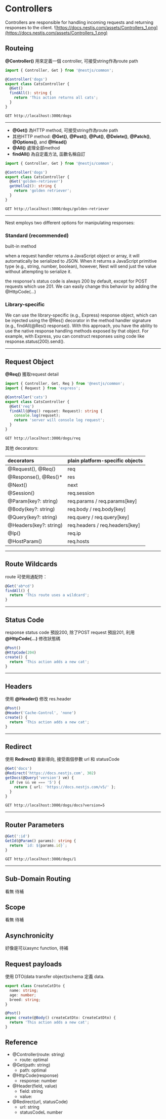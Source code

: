 # Controllers

Controllers are responsible for handling incoming requests and returning responses to the client.
![https://docs.nestjs.com/assets/Controllers_1.png](https://docs.nestjs.com/assets/Controllers_1.png)

## Routeing

**@Controller()** 用來定義一個 controller, 可接受string作為route path

```ts title="dogs.controller.ts"
import { Controller, Get } from '@nestjs/common';

@Controller('dogs')
export class CatsController {
  @Get()
  findAll(): string {
    return 'This action returns all cats';
  }
}
```

`GET http://localhost:3000/dogs`

---

- **@Get()** 為HTTP method, 可接受string作為route path
- 其他HTTP method: **@Get()**, **@Post()**, **@Put()**, **@Delete()**, **@Patch()**, **@Options()**, and **@Head()**
- **@All()** 處理全部method
- **findAll()** 為自定義方法, 函數名稱自訂

```ts title="dogs.controller.ts"
import { Controller, Get } from '@nestjs/common';

@Controller('dogs')
export class CatsController {
  @Get('golden-retriever')
  getHello2(): string {
    return 'golden retriever';
  }
}
```

`GET http://localhost:3000/dogs/golden-retriever`

---
Nest employs two different options for manipulating responses:

### Standard (recommended)

built-in method

when a request handler returns a JavaScript object or array, it will automatically be serialized to JSON. When it returns a JavaScript primitive type (e.g., string, number, boolean), however, Nest will send just the value without attempting to serialize it.

the response's status code is always 200 by default, except for POST requests which use 201. We can easily change this behavior by adding the @HttpCode(...)

### Library-specific

We can use the library-specific (e.g., Express) response object, which can be injected using the @Res() decorator in the method handler signature (e.g., findAll(@Res() response)). With this approach, you have the ability to use the native response handling methods exposed by that object. For example, with Express, you can construct responses using code like response.status(200).send().

---

## Request Object

**@Req()** 獲取request detail

```ts title="dogs.controller.ts"
import { Controller, Get, Req } from '@nestjs/common';
import { Request } from 'express';

@Controller('cats')
export class CatsController {
  @Get('req')
  findAll(@Req() requset: Request): string {
    console.log(requset);
    return 'server will console log request';
  }
}
```

`GET http://localhost:3000/dogs/req`

其他 decorators:

| decorators | plain platform-specific objects |
| :--------- | :------------------------------ |
| @Request(), @Req() | req |
| @Response(), @Res()* | res |
| @Next() | next |
| @Session() | req.session |
| @Param(key?: string) | req.params / req.params[key] |
| @Body(key?: string) | req.body / req.body[key] |
| @Query(key?: string) | req.query / req.query[key] |
| @Headers(key?: string) | req.headers / req.headers[key] |
| @Ip() | req.ip |
| @HostParam() | req.hosts |

---

## Route Wildcards

route 可使用通配符：

```js
@Get('ab*cd')
findAll() {
  return 'This route uses a wildcard';
}
```

---

## Status Code

response status code 預設200, 除了POST request 預設201, 利用 **@HttpCode(...)** 修改狀態碼

```ts
@Post()
@HttpCode(204)
create() {
  return 'This action adds a new cat';
}
```

---

## Headers

使用 **@Header()** 修改 res.header

```ts
@Post()
@Header('Cache-Control', 'none')
create() {
  return 'This action adds a new cat';
}
```

---

## Redirect

使用 **Redirect()** 重新導向, 接受兩個參數 url 和 statusCode

```ts
@Get('docs')
@Redirect('https://docs.nestjs.com', 302)
getDocs(@Query('version') ve) {
  if (ve && ve === '5') {
    return { url: 'https://docs.nestjs.com/v5/' };
  }
}
```

`GET http://localhost:3000/dogs/docs?version=5`

---

## Router Parameters

```ts
@Get(':id')
GetId(@Param() params): string {
  return `id: ${params.id}`;
}
```

`GET http://localhost:3000/dogs/1`

---

## Sub-Domain Routing

看無 待補

## Scope

看無 待補

## Asynchronicity

好像是可以async function, 待補

## Request payloads

使用 DTO(data transfer object)schema 定義 data.

```ts title="create-cat.dto.ts"
export class CreateCatDto {
  name: string;
  age: number;
  breed: string;
}
```

```ts title="cats.controller.ts"
@Post()
async create(@Body() createCatDto: CreateCatDto) {
  return 'This action adds a new cat';
}
```

## Reference

- @Controller(route: string)
  - route: optimal
- @Get(path: string)
  - path: optimal
- @HttpCode(response)
  - response: number
- @Header(field, value)
  - field: string
  - value:
- @Redirect(url, statusCode)
  - url: string
  - statusCodeL number
